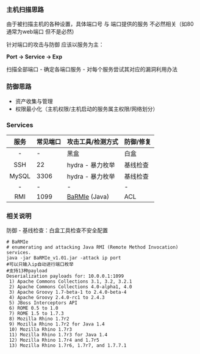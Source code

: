 ### 主机扫描思路

由于被扫描主机的各种设置，具体端口号 与 端口提供的服务 不必然相关（如80通常为web端口 但不是必然)

针对端口的攻击与防御 应该以服务为主：

**Port -> Service -> Exp**

扫描全部端口 - 确定各端口服务 - 对每个服务尝试其对应的漏洞利用办法

### 防御思路

* 资产收集与管理
* 权限最小化（主机权限/主机启动的服务属主权限/网络划分）

### Services

|服务|常见端口|攻击工具/检测方式|防御/修复|
|:-------------:|--|-----|-----|
| - | - | 黑盒 | 白盒 |
|SSH|22|hydra - 暴力枚举|基线检查|
|MySQL|3306|hydra - 暴力枚举|基线检查|
| - | - | - | - |
|RMI|1099|[BaRMIe](https://github.com/NickstaDB/BaRMIe) (Java) |ACL|

### 相关说明

防御 - 基线检查：白盒工具检查不安全配置

```
# BaRMIe
# enumerating and attacking Java RMI (Remote Method Invocation) services.
java -jar BaRMIe_v1.01.jar -attack ip port
#可以只输入ip自动进行端口枚举
#支持13种payload
Deserialization payloads for: 10.0.0.1:1099
 1) Apache Commons Collections 3.1, 3.2, 3.2.1
 2) Apache Commons Collections 4.0-alpha1, 4.0
 3) Apache Groovy 1.7-beta-1 to 2.4.0-beta-4
 4) Apache Groovy 2.4.0-rc1 to 2.4.3
 5) JBoss Interceptors API
 6) ROME 0.5 to 1.0
 7) ROME 1.5 to 1.7.3
 8) Mozilla Rhino 1.7r2
 9) Mozilla Rhino 1.7r2 for Java 1.4
 10) Mozilla Rhino 1.7r3
 11) Mozilla Rhino 1.7r3 for Java 1.4
 12) Mozilla Rhino 1.7r4 and 1.7r5
 13) Mozilla Rhino 1.7r6, 1.7r7, and 1.7.7.1
 ```
